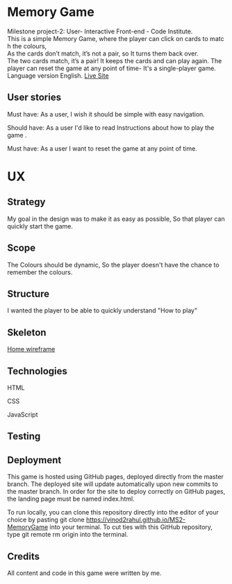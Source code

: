 # Memory Game
Milestone project-2: User- Interactive Front-end - Code Institute.
This is a simple Memory Game, where the player can click on cards to match the colours, 
As the cards don’t match, it’s not a pair, so It turns them back over. The two cards match, it’s a pair! It keeps the cards and can play again.
The player can reset the game at any point of time- It's a single-player game. Language version English.
[Live Site](https://vinod2rahul.github.io/MS2-MemoryGame/MemoryGame/index.html)
## User stories
Must have:
As a user, I wish it should be simple with easy navigation.

Should have:
As a user I'd like to read Instructions about how to play the game .

Must have:
As a user I want to reset the game at any point of time.


#   UX

##  Strategy
My goal in the design was to make it as easy as possible, So that player can quickly start the game.
##  Scope
The Colours should be dynamic, So the player doesn't have the chance to remember the colours. 
##  Structure
I wanted the player to be able to quickly understand "How to play" 
##  Skeleton
[Home wireframe](https://github.com/vinod2rahul/MS2/blob/master/MemoryGame/images/MemoryGame.jpg?raw=true)

##  Technologies
HTML

CSS

JavaScript

## Testing



##  Deployment
This game is hosted using GitHub pages, deployed directly from the master branch. The deployed site will update automatically upon new commits to the master branch. In order for the site to deploy correctly on GitHub pages, the landing page must be named index.html.

To run locally, you can clone this repository directly into the editor of your choice by pasting git clone https://vinod2rahul.github.io/MS2-MemoryGame into your terminal. To cut ties with this GitHub repository, type git remote rm origin into the terminal.

##  Credits
All content and code in this game were written by me.


